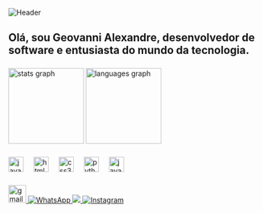 ![Header](https://capsule-render.vercel.app/api?type=waving&height=130&color=0:ff6347,100:4682b4&section=header)




###

## Olá, sou Geovanni Alexandre, desenvolvedor de software e entusiasta do mundo da tecnologia.

###

<div align="left">
  <img src="https://github-readme-stats.vercel.app/api?username=geovannialex&hide_title=false&hide_rank=false&show_icons=true&include_all_commits=true&count_private=true&disable_animations=false&title_color=ff6347&text_color=4682b4&icon_color=ff6347&bg_color=45,ff6347,4682b4&hide_border=false" height="150" alt="stats graph"  />
  
  <img src="https://github-readme-stats.vercel.app/api/top-langs?username=geovannialex&locale=en&hide_title=false&layout=compact&card_width=320&langs_count=5&title_color=ff6347&text_color=4682b4&bg_color=45,ff6347,4682b4&hide_border=false" height="150" alt="languages graph"  />
</div>

###

<div align="left">
  <img src="https://cdn.jsdelivr.net/gh/devicons/devicon/icons/javascript/javascript-original.svg" height="30" alt="javascript logo"  />
  <img width="12" />
  <img src="https://cdn.jsdelivr.net/gh/devicons/devicon/icons/html5/html5-original.svg" height="30" alt="html5 logo"  />
  <img width="12" />
  <img src="https://cdn.jsdelivr.net/gh/devicons/devicon/icons/css3/css3-original.svg" height="30" alt="css3 logo"  />
  <img width="12" />
  <img src="https://cdn.jsdelivr.net/gh/devicons/devicon/icons/python/python-original.svg" height="30" alt="python logo"  />
  <img width="12" />
  <img src="https://cdn.jsdelivr.net/gh/devicons/devicon/icons/java/java-original.svg" height="30" alt="java logo"  />
</div>

###

<div style="left">
  <a href="mailto:geovannialexandre2@gmail.com" target="_blank">
    <img src="https://img.shields.io/static/v1?message=Gmail&logo=gmail&label=&color=D14836&logoColor=white&labelColor=&style=for-the-badge" height="35" alt="gmail logo">
  </a>
  <a href="https://wa.me/5562996543939" target="_blank">
    <img src="https://img.shields.io/badge/WhatsApp-25D366?style=for-the-badge&logo=whatsapp&logoColor=white" alt="WhatsApp" />
  </a>
  <a href="https://www.linkedin.com/in/geovannialexandre" target="_blank">
    <img src="https://img.shields.io/badge/-LinkedIn-%230077B5?style=for-the-badge&logo=linkedin&logoColor=white" target="_blank">
  </a>
  <a href="https://instagram.com/geovannialexandree" target="_blank">
    <img src="https://img.shields.io/badge/Instagram-E4405F?style=for-the-badge&logo=instagram&logoColor=white" alt="Instagram" />
  </a>
</div>





